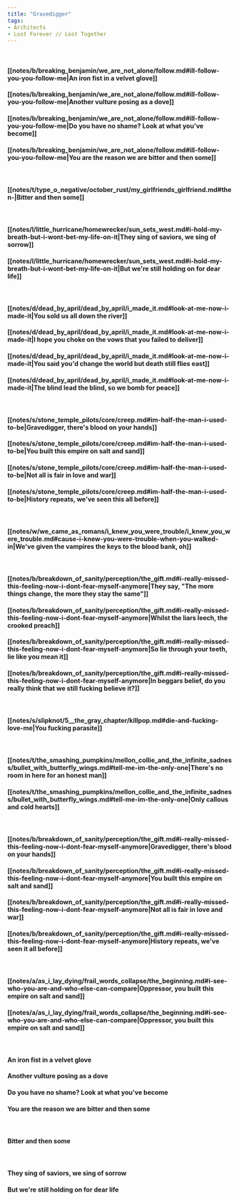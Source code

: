 ```yaml
---
title: "Gravedigger"
tags:
- Architects
- Lost Forever ∕∕ Lost Together
---
```

&nbsp;
#### [[notes/b/breaking_benjamin/we_are_not_alone/follow.md#ill-follow-you-you-follow-me|An iron fist in a velvet glove]]
#### [[notes/b/breaking_benjamin/we_are_not_alone/follow.md#ill-follow-you-you-follow-me|Another vulture posing as a dove]]
#### [[notes/b/breaking_benjamin/we_are_not_alone/follow.md#ill-follow-you-you-follow-me|Do you have no shame? Look at what you've become]]
#### [[notes/b/breaking_benjamin/we_are_not_alone/follow.md#ill-follow-you-you-follow-me|You are the reason we are bitter and then some]]
&nbsp;
#### [[notes/t/type_o_negative/october_rust/my_girlfriends_girlfriend.md#then-|Bitter and then some]]
&nbsp;
#### [[notes/l/little_hurricane/homewrecker/sun_sets_west.md#i-hold-my-breath-but-i-wont-bet-my-life-on-it|They sing of saviors, we sing of sorrow]]
#### [[notes/l/little_hurricane/homewrecker/sun_sets_west.md#i-hold-my-breath-but-i-wont-bet-my-life-on-it|But we're still holding on for dear life]]
&nbsp;
#### [[notes/d/dead_by_april/dead_by_april/i_made_it.md#look-at-me-now-i-made-it|You sold us all down the river]]
#### [[notes/d/dead_by_april/dead_by_april/i_made_it.md#look-at-me-now-i-made-it|I hope you choke on the vows that you failed to deliver]]
#### [[notes/d/dead_by_april/dead_by_april/i_made_it.md#look-at-me-now-i-made-it|You said you'd change the world but death still flies east]]
#### [[notes/d/dead_by_april/dead_by_april/i_made_it.md#look-at-me-now-i-made-it|The blind lead the blind, so we bomb for peace]]
&nbsp;
#### [[notes/s/stone_temple_pilots/core/creep.md#im-half-the-man-i-used-to-be|Gravedigger, there's blood on your hands]]
#### [[notes/s/stone_temple_pilots/core/creep.md#im-half-the-man-i-used-to-be|You built this empire on salt and sand]]
#### [[notes/s/stone_temple_pilots/core/creep.md#im-half-the-man-i-used-to-be|Not all is fair in love and war]]
#### [[notes/s/stone_temple_pilots/core/creep.md#im-half-the-man-i-used-to-be|History repeats, we've seen this all before]]
&nbsp;
#### [[notes/w/we_came_as_romans/i_knew_you_were_trouble/i_knew_you_were_trouble.md#cause-i-knew-you-were-trouble-when-you-walked-in|We've given the vampires the keys to the blood bank, oh]]
&nbsp;
#### [[notes/b/breakdown_of_sanity/perception/the_gift.md#i-really-missed-this-feeling-now-i-dont-fear-myself-anymore|They say, "The more things change, the more they stay the same"]]
#### [[notes/b/breakdown_of_sanity/perception/the_gift.md#i-really-missed-this-feeling-now-i-dont-fear-myself-anymore|Whilst the liars leech, the crooked preach]]
#### [[notes/b/breakdown_of_sanity/perception/the_gift.md#i-really-missed-this-feeling-now-i-dont-fear-myself-anymore|So lie through your teeth, lie like you mean it]]
#### [[notes/b/breakdown_of_sanity/perception/the_gift.md#i-really-missed-this-feeling-now-i-dont-fear-myself-anymore|In beggars belief, do you really think that we still fucking believe it?]]
&nbsp;
#### [[notes/s/slipknot/5__the_gray_chapter/killpop.md#die-and-fucking-love-me|You fucking parasite]]
&nbsp;
#### [[notes/t/the_smashing_pumpkins/mellon_collie_and_the_infinite_sadness/bullet_with_butterfly_wings.md#tell-me-im-the-only-one|There's no room in here for an honest man]]
#### [[notes/t/the_smashing_pumpkins/mellon_collie_and_the_infinite_sadness/bullet_with_butterfly_wings.md#tell-me-im-the-only-one|Only callous and cold hearts]]
&nbsp;
#### [[notes/b/breakdown_of_sanity/perception/the_gift.md#i-really-missed-this-feeling-now-i-dont-fear-myself-anymore|Gravedigger, there's blood on your hands]]
#### [[notes/b/breakdown_of_sanity/perception/the_gift.md#i-really-missed-this-feeling-now-i-dont-fear-myself-anymore|You built this empire on salt and sand]]
#### [[notes/b/breakdown_of_sanity/perception/the_gift.md#i-really-missed-this-feeling-now-i-dont-fear-myself-anymore|Not all is fair in love and war]]
#### [[notes/b/breakdown_of_sanity/perception/the_gift.md#i-really-missed-this-feeling-now-i-dont-fear-myself-anymore|History repeats, we've seen it all before]]
&nbsp;
#### [[notes/a/as_i_lay_dying/frail_words_collapse/the_beginning.md#i-see-who-you-are-and-who-else-can-compare|Oppressor, you built this empire on salt and sand]]
#### [[notes/a/as_i_lay_dying/frail_words_collapse/the_beginning.md#i-see-who-you-are-and-who-else-can-compare|Oppressor, you built this empire on salt and sand]]
&nbsp;
#### An iron fist in a velvet glove
#### Another vulture posing as a dove
#### Do you have no shame? Look at what you've become
#### You are the reason we are bitter and then some
&nbsp;
#### Bitter and then some
&nbsp;
#### They sing of saviors, we sing of sorrow
#### But we're still holding on for dear life
